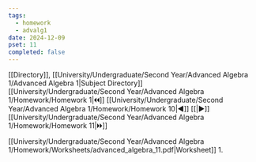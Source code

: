 ```yaml
---
tags:
  - homework
  - advalg1
date: 2024-12-09
pset: 11
completed: false
---
```

[[Directory]], [[University/Undergraduate/Second Year/Advanced Algebra 1/Advanced Algebra 1|Subject Directory]]
[[University/Undergraduate/Second Year/Advanced Algebra 1/Homework/Homework 1|🞀🞀]] [[University/Undergraduate/Second Year/Advanced Algebra 1/Homework/Homework 10|◀]] [[|▶]] [[University/Undergraduate/Second Year/Advanced Algebra 1/Homework/Homework 11|🞂🞂]]

[[University/Undergraduate/Second Year/Advanced Algebra 1/Homework/Worksheets/advanced_algebra_11.pdf|Worksheet]]
1. 

